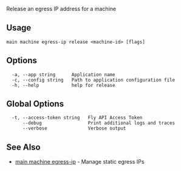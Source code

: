 Release an egress IP address for a machine

## Usage
~~~
main machine egress-ip release <machine-id> [flags]
~~~

## Options

~~~
  -a, --app string      Application name
  -c, --config string   Path to application configuration file
  -h, --help            help for release
~~~

## Global Options

~~~
  -t, --access-token string   Fly API Access Token
      --debug                 Print additional logs and traces
      --verbose               Verbose output
~~~

## See Also

* [main machine egress-ip](/docs/flyctl/main-machine-egress-ip/)	 - Manage static egress IPs

